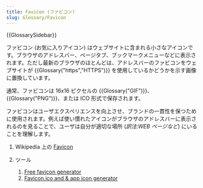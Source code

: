 ```yaml
---
title: Favicon (ファビコン)
slug: Glossary/Favicon
---
```


{{GlossarySidebar}}

ファビコン (お気に入りアイコン) はウェブサイトに含まれる小さなアイコンです。ブラウザのアドレスバー、ページタブ、ブックマークメニューなどに表示されます。ただし最新のブラウザのほとんどは、アドレスバーのファビコンをウェブサイトが {{Glossary("https","HTTPS")}} を使用しているかどうかを示す画像に置換しています。

通常、ファビコンは 16x16 ピクセルの {{Glossary("GIF")}}、 {{Glossary("PNG")}}、または ICO 形式で保存されます。

ファビコンはユーザエクスペリエンスを向上させ、ブランドの一貫性を保つために使用されます。例えば使い慣れたアイコンがブラウザのアドレスバーに表示されるのを見ることで、ユーザは自分が適切な場所 (_訳注:WEB ページなど_) にいることを理解します。

1. Wikipedia 上の [Favicon](https://ja.wikipedia.org/wiki/Favicon)
2. ツール

   1. [Free favicon generator](https://favicon.io/)
   2. [Favicon.ico and & app icon generator](https://www.favicon-generator.org/)
